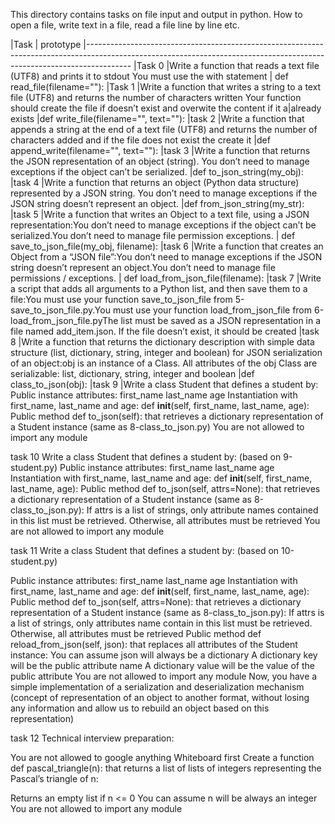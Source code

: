 This directory contains tasks on file input and output in python. How to open a file, write text in a file, read a file line by line etc.

|Task                                                                         |    prototype
|-----------------------------------------------------------------------------------------------------------------------------------------------------------------------
|Task 0
|Write a function that reads a text file (UTF8) and prints it to stdout You must use the with statement | def read_file(filename=""):
|Task 1
|Write a function that writes a string to a text file (UTF8) and returns the number of characters written Your function should create the file if doesn’t exist and overwite the content if it a|already exists |def write_file(filename="", text=""):
|task 2
|Write a function that appends a string at the end of a text file (UTF8) and returns the number of characters added and if the file does not exist the create it |def append_write(filename="", text=""):
|task 3
|Write a function that returns the JSON representation of an object (string). You don’t need to manage exceptions if the object can’t be serialized. |def to_json_string(my_obj):
|task 4
|Write a function that returns an object (Python data structure) represented by a JSON string. You don’t need to manage exceptions if the JSON string doesn’t represent an object. |def from_json_string(my_str):
|task 5
|Write a function that writes an Object to a text file, using a JSON representation:You don’t need to manage exceptions if the object can’t be serialized.You don’t need to manage file permission exceptions. | def save_to_json_file(my_obj, filename):
|task 6
|Write a function that creates an Object from a “JSON file”:You don’t need to manage exceptions if the JSON string doesn’t represent an object.You don’t need to manage file permissions / exceptions. | def load_from_json_file(filename):
|task 7
|Write a script that adds all arguments to a Python list, and then save them to a file:You must use your function save_to_json_file from 5-save_to_json_file.py.You must use your function load_from_json_file from 6-load_from_json_file.pyThe list must be saved as a JSON representation in a file named add_item.json. If the file doesn’t exist, it should be created 
|task 8
|Write a function that returns the dictionary description with simple data structure (list, dictionary, string, integer and boolean) for JSON serialization of an object:obj is an instance of a Class. All attributes of the obj Class are serializable: list, dictionary, string, integer and boolean |def class_to_json(obj):
|task 9
|Write a class Student that defines a student by:
Public instance attributes:
first_name
last_name
age
Instantiation with first_name, last_name and age: def __init__(self, first_name, last_name, age):
Public method def to_json(self): that retrieves a dictionary representation of a Student instance (same as 8-class_to_json.py)
You are not allowed to import any module

task 10
Write a class Student that defines a student by: (based on 9-student.py)
Public instance attributes:
first_name
last_name
age
Instantiation with first_name, last_name and age: def __init__(self, first_name, last_name, age):
Public method def to_json(self, attrs=None): that retrieves a dictionary representation of a Student instance (same as 8-class_to_json.py):
If attrs is a list of strings, only attribute names contained in this list must be retrieved.
Otherwise, all attributes must be retrieved
You are not allowed to import any module

task 11
Write a class Student that defines a student by: (based on 10-student.py)

Public instance attributes:
first_name
last_name
age
Instantiation with first_name, last_name and age: def __init__(self, first_name, last_name, age):
Public method def to_json(self, attrs=None): that retrieves a dictionary representation of a Student instance (same as 8-class_to_json.py):
If attrs is a list of strings, only attributes name contain in this list must be retrieved.
Otherwise, all attributes must be retrieved
Public method def reload_from_json(self, json): that replaces all attributes of the Student instance:
You can assume json will always be a dictionary
A dictionary key will be the public attribute name
A dictionary value will be the value of the public attribute
You are not allowed to import any module
Now, you have a simple implementation of a serialization and deserialization mechanism (concept of representation of an object to another format, without losing any information and allow us to rebuild an object based on this representation)

task 12
Technical interview preparation:

You are not allowed to google anything
Whiteboard first
Create a function def pascal_triangle(n): that returns a list of lists of integers representing the Pascal’s triangle of n:

Returns an empty list if n <= 0
You can assume n will be always an integer
You are not allowed to import any module
